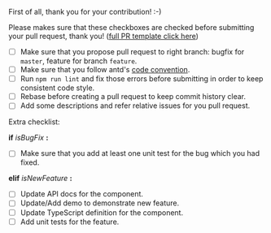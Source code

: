 First of all, thank you for your contribution! :-)

Please makes sure that these checkboxes are checked before submitting your pull request, thank you!
([full PR template click here](?expand=1&template=collaborator.md))

* [ ] Make sure that you propose pull request to right branch: bugfix for `master`, feature for branch `feature`.
* [ ] Make sure that you follow antd's [code convention](https://github.com/ant-design/ant-design/wiki/Code-convention-for-antd).
* [ ] Run `npm run lint` and fix those errors before submitting in order to keep consistent code style.
* [ ] Rebase before creating a pull request to keep commit history clear.
* [ ] Add some descriptions and refer relative issues for you pull request.

Extra checklist:

**if** *isBugFix* **:**

  * [ ] Make sure that you add at least one unit test for the bug which you had fixed.

**elif** *isNewFeature* **:**

  * [ ] Update API docs for the component.
  * [ ] Update/Add demo to demonstrate new feature.
  * [ ] Update TypeScript definition for the component.
  * [ ] Add unit tests for the feature.
